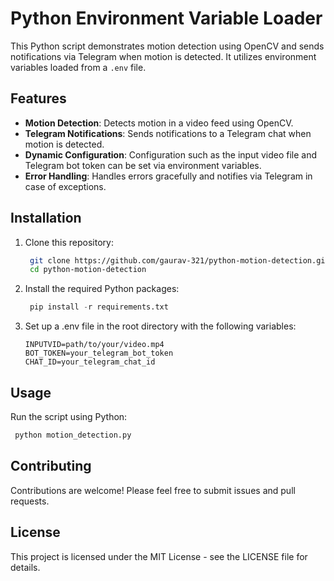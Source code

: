 # Python Environment Variable Loader

This Python script demonstrates motion detection using OpenCV and sends notifications via Telegram when motion is detected. It utilizes environment variables loaded from a `.env` file.

## Features

- **Motion Detection**: Detects motion in a video feed using OpenCV.
- **Telegram Notifications**: Sends notifications to a Telegram chat when motion is detected.
- **Dynamic Configuration**: Configuration such as the input video file and Telegram bot token can be set via environment variables.
- **Error Handling**: Handles errors gracefully and notifies via Telegram in case of exceptions.

## Installation

1. Clone this repository:

   ```bash
    git clone https://github.com/gaurav-321/python-motion-detection.git
    cd python-motion-detection
2. Install the required Python packages:
   ```python 
    pip install -r requirements.txt
3. Set up a .env file in the root directory with the following variables:
    ```
    INPUTVID=path/to/your/video.mp4
    BOT_TOKEN=your_telegram_bot_token
    CHAT_ID=your_telegram_chat_id
## Usage
Run the script using Python:
   ```python
    python motion_detection.py
   ```
## Contributing
Contributions are welcome! Please feel free to submit issues and pull requests.

## License
This project is licensed under the MIT License - see the LICENSE file for details.